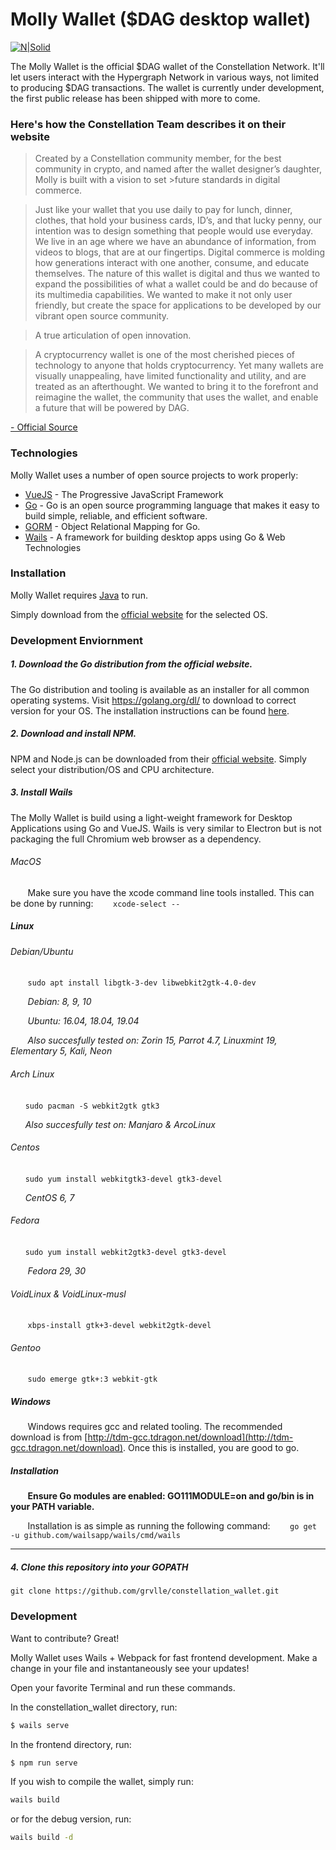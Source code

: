 # Molly Wallet ($DAG desktop wallet)

[![N|Solid](https://i.ibb.co/pKC9WMs/2020-02-06-1649x916-scrot.png)](https://constellationnetwork.io/technology/molly-wallet/)

The Molly Wallet is the official $DAG wallet of the Constellation Network. It'll let users interact with the Hypergraph Network in various ways, not limited to producing $DAG transactions. The wallet is currently under development, the first public release has been shipped with more to come.

### Here's how the Constellation Team describes it on their website

>Created by a Constellation community member, for the best community in crypto, and named after the wallet designer’s daughter, Molly is built with a vision to set >future standards in digital commerce.

>Just like your wallet that you use daily to pay for lunch, dinner, clothes, that hold your business cards, ID’s, and that lucky penny, our intention was to design something that people would use everyday. We live in an age where we have an abundance of information, from videos to blogs, that are at our fingertips. Digital commerce is molding how generations interact with one another, consume, and educate themselves. The nature of this wallet is digital and thus we wanted to expand the possibilities of what a wallet could be and do because of its multimedia capabilities. We wanted to make it not only user friendly, but create the space for applications to be developed by our vibrant open source community.

>A true articulation of open innovation. 

>A cryptocurrency wallet is one of the most cherished pieces of technology to anyone that holds cryptocurrency. Yet many wallets are visually unappealing, have limited functionality and utility, and are treated as an afterthought. We wanted to bring it to the forefront and reimagine the wallet, the community that uses the wallet, and enable a future that will be powered by DAG.

[- Official Source](https://constellationnetwork.io/technology/molly-wallet/)

### Technologies

Molly Wallet uses a number of open source projects to work properly:

* [VueJS](https://vuejs.org) - The Progressive JavaScript Framework
* [Go](https://golang.org) - Go is an open source programming language that makes it easy to build simple, reliable, and efficient software.
* [GORM](https://gorm.io) - Object Relational Mapping for Go.
* [Wails](https://wails.app/) - A framework for building desktop apps using Go & Web Technologies

### Installation

Molly Wallet requires [Java](https://java.com/) to run.

Simply download from the [official website](https://constellationnetwork.io/technology/molly-wallet/) for the selected OS.

### Development Enviornment

##### 1. Download the Go distribution from the official website.

   The Go distribution and tooling is available as an installer for all common operating systems.
   Visit <https://golang.org/dl/> to download to correct version for your OS. The installation instructions can be found [here](https://golang.org/doc/install).

##### 2. Download and install NPM.

   NPM and Node.js can be downloaded from their [official website](https://nodejs.org/en/download/). Simply select your distribution/OS and CPU architecture. 

##### 3. Install Wails
  
   The Molly Wallet is build using a light-weight framework for Desktop Applications using Go and VueJS. Wails is very similar to Electron but is not packaging the full Chromium web browser as a dependency.


 ###### MacOS

  &nbsp;&nbsp;&nbsp;&nbsp;&nbsp;&nbsp; Make sure you have the xcode command line tools installed. This can be done by running:
   &nbsp;&nbsp;&nbsp;&nbsp;&nbsp;&nbsp; `xcode-select --`
   
   ##### Linux

   ###### Debian/Ubuntu

&nbsp;&nbsp;&nbsp;&nbsp;&nbsp;&nbsp;   `sudo apt install libgtk-3-dev libwebkit2gtk-4.0-dev`

&nbsp;&nbsp;&nbsp;&nbsp;&nbsp;&nbsp;   _Debian: 8, 9, 10_

&nbsp;&nbsp;&nbsp;&nbsp;&nbsp;&nbsp;   _Ubuntu: 16.04, 18.04, 19.04_

&nbsp;&nbsp;&nbsp;&nbsp;&nbsp;&nbsp;   _Also succesfully tested on: Zorin 15, Parrot 4.7, Linuxmint 19, Elementary 5, Kali, Neon_

   ###### Arch Linux

   &nbsp;&nbsp;&nbsp;&nbsp;&nbsp;&nbsp;`sudo pacman -S webkit2gtk gtk3`

   &nbsp;&nbsp;&nbsp;&nbsp;&nbsp;&nbsp;_Also succesfully test on: Manjaro & ArcoLinux_

   ###### Centos

   &nbsp;&nbsp;&nbsp;&nbsp;&nbsp;&nbsp;`sudo yum install webkitgtk3-devel gtk3-devel`

   &nbsp;&nbsp;&nbsp;&nbsp;&nbsp;&nbsp;_CentOS 6, 7_

   ###### Fedora

   &nbsp;&nbsp;&nbsp;&nbsp;&nbsp;&nbsp;`sudo yum install webkit2gtk3-devel gtk3-devel`

  &nbsp;&nbsp;&nbsp;&nbsp;&nbsp;&nbsp; _Fedora 29, 30_
 
   ###### VoidLinux & VoidLinux-musl

  &nbsp;&nbsp;&nbsp;&nbsp;&nbsp;&nbsp; `xbps-install gtk+3-devel webkit2gtk-devel`

   ###### Gentoo

 &nbsp;&nbsp;&nbsp;&nbsp;&nbsp;&nbsp;  `sudo emerge gtk+:3 webkit-gtk`

   ##### Windows

  &nbsp;&nbsp;&nbsp;&nbsp;&nbsp;&nbsp; Windows requires gcc and related tooling. The recommended download is from [http://tdm-gcc.tdragon.net/download](http://tdm-gcc.tdragon.net/download). Once this is installed, you are good to go.

   ##### Installation

  &nbsp;&nbsp;&nbsp;&nbsp;&nbsp;&nbsp; **Ensure Go modules are enabled: GO111MODULE=on and go/bin is in your PATH variable.**

  &nbsp;&nbsp;&nbsp;&nbsp;&nbsp;&nbsp; Installation is as simple as running the following command:
  &nbsp;&nbsp;&nbsp;&nbsp;&nbsp;&nbsp;
   `go get -u github.com/wailsapp/wails/cmd/wails`
  
---

##### 4. Clone this repository into your GOPATH

   `git clone https://github.com/grvlle/constellation_wallet.git`

### Development

Want to contribute? Great!

Molly Wallet uses Wails + Webpack for fast frontend development.
Make a change in your file and instantaneously see your updates!

Open your favorite Terminal and run these commands.

In the constellation_wallet directory, run:
```sh
$ wails serve
```

In the frontend directory, run:
```sh
$ npm run serve
```

If you wish to compile the wallet, simply run:
```sh
wails build
```
or for the debug version, run:
```sh
wails build -d
```
